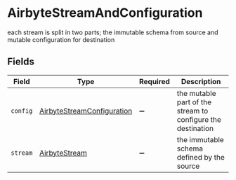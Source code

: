 # AirbyteStreamAndConfiguration

each stream is split in two parts; the immutable schema from source and mutable configuration for destination


## Fields

| Field                                                                           | Type                                                                            | Required                                                                        | Description                                                                     |
| ------------------------------------------------------------------------------- | ------------------------------------------------------------------------------- | ------------------------------------------------------------------------------- | ------------------------------------------------------------------------------- |
| `config`                                                                        | [AirbyteStreamConfiguration](../../models/shared/airbytestreamconfiguration.md) | :heavy_minus_sign:                                                              | the mutable part of the stream to configure the destination                     |
| `stream`                                                                        | [AirbyteStream](../../models/shared/airbytestream.md)                           | :heavy_minus_sign:                                                              | the immutable schema defined by the source                                      |